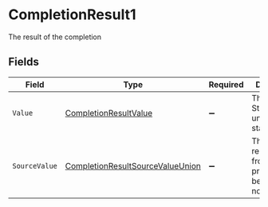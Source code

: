 # CompletionResult1

The result of the completion


## Fields

| Field                                                                                           | Type                                                                                            | Required                                                                                        | Description                                                                                     |
| ----------------------------------------------------------------------------------------------- | ----------------------------------------------------------------------------------------------- | ----------------------------------------------------------------------------------------------- | ----------------------------------------------------------------------------------------------- |
| `Value`                                                                                         | [CompletionResultValue](../../Models/Components/CompletionResultValue.md)                       | :heavy_minus_sign:                                                                              | The StackOne unified result status.                                                             |
| `SourceValue`                                                                                   | [CompletionResultSourceValueUnion](../../Models/Components/CompletionResultSourceValueUnion.md) | :heavy_minus_sign:                                                                              | The original result status from the provider before normalization.                              |